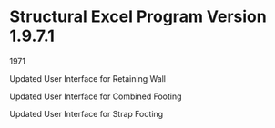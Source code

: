 # Structural Excel Program Version 1.9.7.1
1971

Updated User Interface for Retaining Wall

Updated User Interface for Combined Footing

Updated User Interface for Strap Footing
